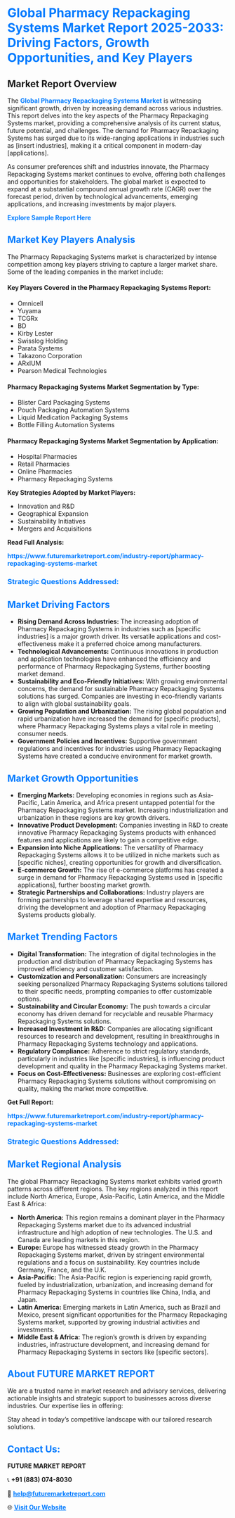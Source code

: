 <h1 style="color: #007BFF;">Global Pharmacy Repackaging Systems Market Report 2025-2033: Driving Factors, Growth Opportunities, and Key Players</h1>

<section id="overview">
<h2>Market Report Overview</h2>
<p>The <a href="https://www.futuremarketreport.com/industry-report/pharmacy-repackaging-systems-market" style="color: #007BFF; text-decoration: none;"><strong>Global Pharmacy Repackaging Systems Market</strong></a> is witnessing significant growth, driven by increasing demand across various industries. This report delves into the key aspects of the Pharmacy Repackaging Systems market, providing a comprehensive analysis of its current status, future potential, and challenges. The demand for Pharmacy Repackaging Systems has surged due to its wide-ranging applications in industries such as [insert industries], making it a critical component in modern-day [applications].</p>
<p>As consumer preferences shift and industries innovate, the Pharmacy Repackaging Systems market continues to evolve, offering both challenges and opportunities for stakeholders. The global market is expected to expand at a substantial compound annual growth rate (CAGR) over the forecast period, driven by technological advancements, emerging applications, and increasing investments by major players.</p>
</section>

<section id="overview">
<p><a href="https://www.futuremarketreport.com/request-sample/reportId=128523" style="color: #007BFF; text-decoration: none;"><strong>Explore Sample Report Here</strong></a></p>
</section>

<section id="key-players">
<h2 style="color: #007BFF;">Market Key Players Analysis</h2>
<p>The Pharmacy Repackaging Systems market is characterized by intense competition among key players striving to capture a larger market share. Some of the leading companies in the market include:</p>
<h4>Key Players Covered in the Pharmacy Repackaging Systems Report:</h4>
<ul><li>Omnicell</li><li>Yuyama</li><li>TCGRx</li><li>BD</li><li>Kirby Lester</li><li>Swisslog Holding</li><li>Parata Systems</li><li>Takazono Corporation</li><li>ARxIUM</li><li>Pearson Medical Technologies</li></ul>
<h4>Pharmacy Repackaging Systems Market Segmentation by Type:</h4>
<ul><li>Blister Card Packaging Systems</li><li>Pouch Packaging Automation Systems</li><li>Liquid Medication Packaging Systems</li><li>Bottle Filling Automation Systems</li></ul>

<h4>Pharmacy Repackaging Systems Market Segmentation by Application:</h4>
<ul><li>Hospital Pharmacies</li><li>Retail Pharmacies</li><li>Online Pharmacies</li><li>Pharmacy Repackaging Systems</li></ul>
<p><strong>Key Strategies Adopted by Market Players:</strong></p>
<ul>
<li>Innovation and R&D</li>
<li>Geographical Expansion</li>
<li>Sustainability Initiatives</li>
<li>Mergers and Acquisitions</li>
</ul>
</section>

<section>
<p><strong>Read Full Analysis: </strong></p><a href="https://www.futuremarketreport.com/industry-report/pharmacy-repackaging-systems-market" style="color: #007BFF; text-decoration: none;"><strong>https://www.futuremarketreport.com/industry-report/pharmacy-repackaging-systems-market</strong></a>
<h3 style="color: #007BFF;">Strategic Questions Addressed:</h3>
</section>

<section id="driving-factors">
<h2 style="color: #007BFF;">Market Driving Factors</h2>
<ul>
<li><strong>Rising Demand Across Industries:</strong> The increasing adoption of Pharmacy Repackaging Systems in industries such as [specific industries] is a major growth driver. Its versatile applications and cost-effectiveness make it a preferred choice among manufacturers.</li>
<li><strong>Technological Advancements:</strong> Continuous innovations in production and application technologies have enhanced the efficiency and performance of Pharmacy Repackaging Systems, further boosting market demand.</li>
<li><strong>Sustainability and Eco-Friendly Initiatives:</strong> With growing environmental concerns, the demand for sustainable Pharmacy Repackaging Systems solutions has surged. Companies are investing in eco-friendly variants to align with global sustainability goals.</li>
<li><strong>Growing Population and Urbanization:</strong> The rising global population and rapid urbanization have increased the demand for [specific products], where Pharmacy Repackaging Systems plays a vital role in meeting consumer needs.</li>
<li><strong>Government Policies and Incentives:</strong> Supportive government regulations and incentives for industries using Pharmacy Repackaging Systems have created a conducive environment for market growth.</li>
</ul>
</section>

<section id="growth-opportunities">
<h2 style="color: #007BFF;">Market Growth Opportunities</h2>
<ul>
<li><strong>Emerging Markets:</strong> Developing economies in regions such as Asia-Pacific, Latin America, and Africa present untapped potential for the Pharmacy Repackaging Systems market. Increasing industrialization and urbanization in these regions are key growth drivers.</li>
<li><strong>Innovative Product Development:</strong> Companies investing in R&D to create innovative Pharmacy Repackaging Systems products with enhanced features and applications are likely to gain a competitive edge.</li>
<li><strong>Expansion into Niche Applications:</strong> The versatility of Pharmacy Repackaging Systems allows it to be utilized in niche markets such as [specific niches], creating opportunities for growth and diversification.</li>
<li><strong>E-commerce Growth:</strong> The rise of e-commerce platforms has created a surge in demand for Pharmacy Repackaging Systems used in [specific applications], further boosting market growth.</li>
<li><strong>Strategic Partnerships and Collaborations:</strong> Industry players are forming partnerships to leverage shared expertise and resources, driving the development and adoption of Pharmacy Repackaging Systems products globally.</li>
</ul>
</section>

<section id="trending-factors">
<h2 style="color: #007BFF;">Market Trending Factors</h2>
<ul>
<li><strong>Digital Transformation:</strong> The integration of digital technologies in the production and distribution of Pharmacy Repackaging Systems has improved efficiency and customer satisfaction.</li>
<li><strong>Customization and Personalization:</strong> Consumers are increasingly seeking personalized Pharmacy Repackaging Systems solutions tailored to their specific needs, prompting companies to offer customizable options.</li>
<li><strong>Sustainability and Circular Economy:</strong> The push towards a circular economy has driven demand for recyclable and reusable Pharmacy Repackaging Systems solutions.</li>
<li><strong>Increased Investment in R&D:</strong> Companies are allocating significant resources to research and development, resulting in breakthroughs in Pharmacy Repackaging Systems technology and applications.</li>
<li><strong>Regulatory Compliance:</strong> Adherence to strict regulatory standards, particularly in industries like [specific industries], is influencing product development and quality in the Pharmacy Repackaging Systems market.</li>
<li><strong>Focus on Cost-Effectiveness:</strong> Businesses are exploring cost-efficient Pharmacy Repackaging Systems solutions without compromising on quality, making the market more competitive.</li>
</ul>
</section>

<section>
<p><strong>Get Full Report: </strong></p><a href="https://www.futuremarketreport.com/industry-report/pharmacy-repackaging-systems-market" style="color: #007BFF; text-decoration: none;"><strong>https://www.futuremarketreport.com/industry-report/pharmacy-repackaging-systems-market</strong></a>
<h3 style="color: #007BFF;">Strategic Questions Addressed:</h3>
</section>


<section id="regional-analysis">
<h2 style="color: #007BFF;">Market Regional Analysis</h2>
<p>The global Pharmacy Repackaging Systems market exhibits varied growth patterns across different regions. The key regions analyzed in this report include North America, Europe, Asia-Pacific, Latin America, and the Middle East & Africa:</p>
<ul>
<li><strong>North America:</strong> This region remains a dominant player in the Pharmacy Repackaging Systems market due to its advanced industrial infrastructure and high adoption of new technologies. The U.S. and Canada are leading markets in this region.</li>
<li><strong>Europe:</strong> Europe has witnessed steady growth in the Pharmacy Repackaging Systems market, driven by stringent environmental regulations and a focus on sustainability. Key countries include Germany, France, and the U.K.</li>
<li><strong>Asia-Pacific:</strong> The Asia-Pacific region is experiencing rapid growth, fueled by industrialization, urbanization, and increasing demand for Pharmacy Repackaging Systems in countries like China, India, and Japan.</li>
<li><strong>Latin America:</strong> Emerging markets in Latin America, such as Brazil and Mexico, present significant opportunities for the Pharmacy Repackaging Systems market, supported by growing industrial activities and investments.</li>
<li><strong>Middle East & Africa:</strong> The region’s growth is driven by expanding industries, infrastructure development, and increasing demand for Pharmacy Repackaging Systems in sectors like [specific sectors].</li>
</ul>
</section>

<footer>
<h2 style="color: #007BFF;">About FUTURE MARKET REPORT</h2>
<p>We are a trusted name in market research and advisory services, delivering actionable insights and strategic support to businesses across diverse industries. Our expertise lies in offering:</p>

<p>Stay ahead in today’s competitive landscape with our tailored research solutions.</p>

<h2 style="color: #007BFF;">Contact Us:</h2>
<p><strong>FUTURE MARKET REPORT</strong></p>
<p>📞 <strong>+91 (883) 074-8030</strong></p>
<p>📧 <strong><a href="mailto:help@futuremarketreport.com" style="color: #007BFF;">help@futuremarketreport.com</a></strong></p>
<p>🌐 <strong><a href="https://www.futuremarketreport.com/" style="color: #007BFF;">Visit Our Website</a></strong></p>
</footer>